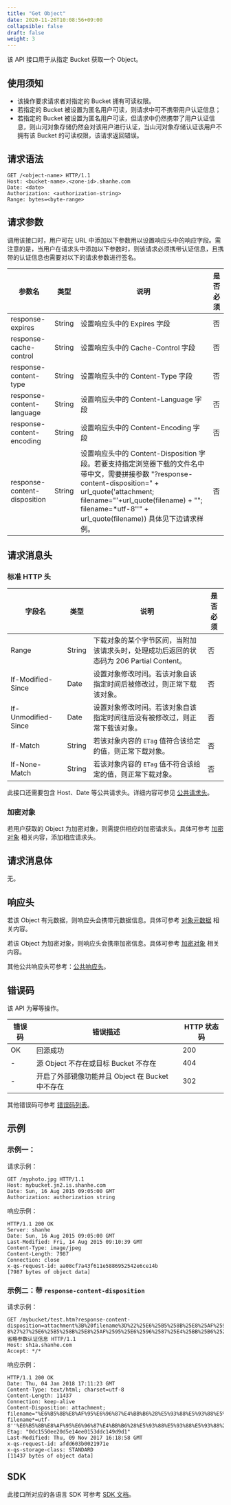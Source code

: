 ```yaml
---
title: "Get Object"
date: 2020-11-26T10:08:56+09:00
collapsible: false
draft: false
weight: 3
---
```


该 API 接口用于从指定 Bucket 获取一个 Object。

## 使用须知

- 该操作要求请求者对指定的 Bucket 拥有可读权限。
- 若指定的 Bucket 被设置为匿名用户可读，则请求中可不携带用户认证信息；
- 若指定的 Bucket 被设置为匿名用户可读，但请求中仍然携带了用户认证信息，则山河对象存储仍然会对该用户进行认证，当山河对象存储认证该用户不拥有该 Bucket 的可读权限，该请求返回错误。

## 请求语法

```http
GET /<object-name> HTTP/1.1
Host: <bucket-name>.<zone-id>.shanhe.com
Date: <date>
Authorization: <authorization-string>
Range: bytes=<byte-range>
```

## 请求参数

调用该接口时，用户可在 URL 中添加以下参数用以设置响应头中的响应字段。需注意的是，当用户在请求头中添加以下参数时，则该请求必须携带认证信息，且携带的认证信息也需要对以下的请求参数进行签名。

| 参数名 | 类型 | 说明 | 是否必须 |
| --- | --- | --- | --- |
| response-expires | String | 设置响应头中的 Expires 字段 | 否 |
| response-cache-control | String | 设置响应头中的 Cache-Control 字段 | 否 |
| response-content-type | String | 设置响应头中的 Content-Type 字段 | 否 |
| response-content-language | String | 设置响应头中的 Content-Language 字段 | 否 |
| response-content-encoding | String | 设置响应头中的 Content-Encoding 字段 | 否 |
| response-content-disposition | String | 设置响应头中的 Content-Disposition 字段。若要支持指定浏览器下载的文件名中带中文，需要拼接参数 "?response-content-disposition=" + url_quote('attachment; filename="'+url_quote(filename) + "\"; filename=*utf-8''" + url_quote(filename)) 具体见下边请求样例。 | 否 |

## 请求消息头

### 标准 HTTP 头

| 字段名 | 类型 | 说明 | 是否必须 |
| --- | --- | --- | --- |
| Range | String | 下载对象的某个字节区间，当附加该请求头时，处理成功后返回的状态码为 206 Partial Content。 | 否 |
| If-Modified-Since | Date | 设置对象修改时间。若该对象自该指定时间后被修改过，则正常下载该对象。 | 否 |
| If-Unmodified-Since | Date | 设置对象修改时间。若该对象自该指定时间往后没有被修改过，则正常下载该对象。 | 否 |
| If-Match | String | 若该对象内容的 `ETag` 值符合该给定的值，则正常下载对象。| 否 |
| If-None-Match | String | 若该对象内容的 `ETag` 值不符合该给定的值，则正常下载对象。 | 否 |

此接口还需要包含 Host、Date 等公共请求头。详细内容可参见 [公共请求头](/storage/object-storage/api/common_header/#请求头字段-request-header)。

### 加密对象

若用户获取的 Object 为加密对象，则需提供相应的加密请求头。具体可参考 [加密对象](/storage/object-storage/api/object/encryption/) 相关内容，添加相应请求头。

## 请求消息体

无。

## 响应头

若该 Object 有元数据，则响应头会携带元数据信息。具体可参考 [对象元数据](/storage/object-storage/api/metadata/) 相关内容。

若该 Object 为加密对象，则响应头会携带加密信息。具体可参考 [加密对象](/storage/object-storage/api/object/encryption/) 相关内容。

其他公共响应头可参考：[公共响应头](/storage/object-storage/api/common_header/#响应头字段-response-header)。

## 错误码

该 API 为幂等操作。

| 错误码 | 错误描述 | HTTP 状态码 |
| --- | --- | --- |
| OK | 回源成功 | 200 |
| - | 源 Object 不存在或目标 Bucket 不存在 | 404 |
| - | 开启了外部镜像功能并且 Object 在 Bucket 中不存在 | 302 |


其他错误码可参考 [错误码列表](/storage/object-storage/api/error_code/#错误码列表)。

## 示例

### 示例一：

请求示例：

```http
GET /myphoto.jpg HTTP/1.1
Host: mybucket.jn2.is.shanhe.com
Date: Sun, 16 Aug 2015 09:05:00 GMT
Authorization: authorization string
```

响应示例：

```http
HTTP/1.1 200 OK
Server: shanhe
Date: Sun, 16 Aug 2015 09:05:00 GMT
Last-Modified: Fri, 14 Aug 2015 09:10:39 GMT
Content-Type: image/jpeg
Content-Length: 7987
Connection: close
x-qs-request-id: aa08cf7a43f611e5886952542e6ce14b
[7987 bytes of object data]
```

### 示例二：带 `response-content-disposition`

请求示例：

```http
GET /mybucket/test.htm?response-content-disposition=attachment%3B%20filename%3D%22%25E6%25B5%258B%25E8%25AF%2595%25E6%2596%2587%25E4%25BB%25B6%2528%25E5%2593%2588%25E5%2593%2588%25E5%2593%2588%2529.txt%22%3B%20filename%2A%3Dutf-8%27%27%25E6%25B5%258B%25E8%25AF%2595%25E6%2596%2587%25E4%25BB%25B6%2528%25E5%2593%2588%25E5%2593%2588%25E5%2593%2588%2529.txt&省略参数认证信息 HTTP/1.1
Host: sh1a.shanhe.com
Accept: */*
```

响应示例：

```http
HTTP/1.1 200 OK
Date: Thu, 04 Jan 2018 17:11:23 GMT
Content-Type: text/html; charset=utf-8
Content-Length: 11437
Connection: keep-alive
Content-Disposition: attachment; filename="%E6%B5%8B%E8%AF%95%E6%96%87%E4%BB%B6%28%E5%93%88%E5%93%88%E5%93%88%29.txt"; filename*=utf-8''%E6%B5%8B%E8%AF%95%E6%96%87%E4%BB%B6%28%E5%93%88%E5%93%88%E5%93%88%29.txt
Etag: "0dc1550ee20d5e14ee0153ddc149d9d1"
Last-Modified: Thu, 09 Nov 2017 16:18:58 GMT
x-qs-request-id: afdd603b0021971e
x-qs-storage-class: STANDARD
[11437 bytes of object data]
```

## SDK

此接口所对应的各语言 SDK 可参考 [SDK 文档](/storage/object-storage/sdk/)。

